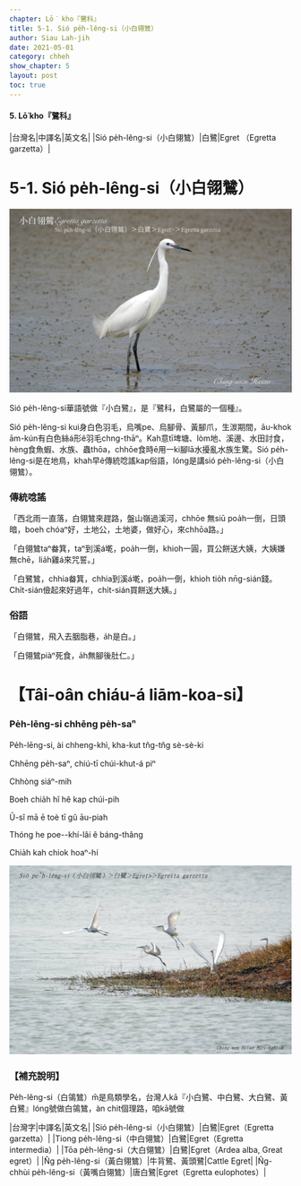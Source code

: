 ```yaml
---
chapter: Lō͘ kho『鷺科』
title: 5-1. Sió pe̍h-lêng-si（小白翎鷥）
author: Siau Lah-jih
date: 2021-05-01
category: chheh
show_chapter: 5
layout: post
toc: true
---
```


#### 5. Lō͘ kho『鷺科』

|台灣名|中譯名|英文名|
|Sió pe̍h-lêng-si（小白翎鷥）|白鷺|Egret （Egretta garzetta）|


# 5-1. Sió pe̍h-lêng-si（小白翎鷥）

![](../too5/05/05-1-1.小白翎鷥.jpg)

Sió pe̍h-lêng-si華語號做『小白鷺』，是『鷺科，白鷺屬的一個種』。

Sió pe̍h-lêng-si kui身白色羽毛，烏嘴pe、烏腳骨、黃腳爪，生湠期間，āu-khok ām-kún有白色絲á形ê羽毛chng-thāⁿ。Kah意tī埤塘、lòm地、溪邊、水田討食，hèng食魚蝦、水族、蟲thōa，chhōe食時ē用一ki腳lā水擾亂水族生驚。Sió pe̍h-lêng-si是在地鳥，khah早ê傳統唸謠kap俗語，lóng是講sió pe̍h-lêng-si（小白翎鷥）。

### 傳統唸謠

「西北雨一直落，白翎鷥來趕路，盤山嶺過溪河，chhōe 無siū poa̍h一倒，日頭暗，boeh chóaⁿ好，土地公，土地婆，做好心，來chhōa路。」

「白翎鷥taⁿ畚箕，taⁿ到溪á墘，poa̍h一倒，khioh一圓，買公餅送大姨，大姨嫌無chē，lia̍h雞á來咒誓。」

「白鷺鷥，chhia畚箕，chhia到溪á墘，poa̍h一倒，khioh tio̍h nn̄g-sián錢。Chi̍t-sián儉起來好過年，chi̍t-sián買餅送大姨。」							

### 俗語

「白翎鷥，飛入去胭脂巷，a̍h是白。」

「白翎鷥piàⁿ死食，a̍h無腳後肚仁。」 


# 【Tâi-oân chiáu-á liām-koa-si】

### **Pe̍h-lēng-si chhēng pe̍h-saⁿ**

Pe̍h-lēng-si, ài chheng-khì, kha-kut tn̂g-tn̂g sè-sè-ki

Chhēng pe̍h-saⁿ, chiú-tī chúi-khut-á piⁿ

Chhòng siáⁿ-mih 

Boeh chia̍h hî hê kap chúi-pih

Ū-sî mā ē toè tī gû āu-piah

Thóng he poe--khí-lâi ê báng-thâng

Chia̍h kah chiok hoaⁿ-hí


![](../too5/05/05-1-2.小白翎鷥.jpg)


### 【補充說明】

Pe̍h-lêng-si（白鴒鷥）m̄是鳥類學名，台灣人kā『小白鷺、中白鷺、大白鷺、黃白鷺』lóng號做白鴒鷥，àn chit個理路，咱kā號做

|台灣字|中譯名|英文名|
|Sió pe̍h-lêng-si（小白翎鷥）|白鷺|Egret（Egretta garzetta）|
|Tiong pe̍h-lêng-si（中白翎鷥）|白鷺|Egret（Egretta intermedia）|
|Tōa pe̍h-lêng-si（大白翎鷥）|白鷺|Egret（Ardea alba, Great egret）|
|N̂g pe̍h-lêng-si（黃白翎鷥）|牛背鷺、黃頭鷺|Cattle Egret|
|N̂g-chhùi pe̍h-lêng-si（黃嘴白翎鷥）|唐白鷺|Egret（Egretta eulophotes）|

